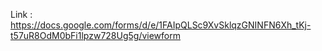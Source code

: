  Link : 
 https://docs.google.com/forms/d/e/1FAIpQLSc9XvSklqzGNINFN6Xh_tKj-t57uR8OdM0bFi1lpzw728Ug5g/viewform
